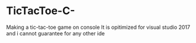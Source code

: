 # TicTacToe-C-
Making a tic-tac-toe game on console
It is opitimized for visual studio 2017 and  i cannot guarantee for any other ide

